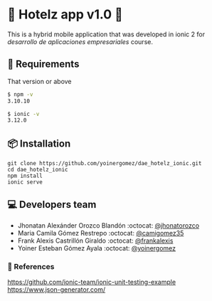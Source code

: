 # 🏨 Hotelz app v1.0 🏨
This is a hybrid mobile application that was developed in ionic 2 for _desarrollo de aplicaciones empresariales_ course.

## 🔧 Requirements
That version or above
```bash
$ npm -v
3.10.10

$ ionic -v
3.12.0
```

## 📦 Installation
```git
git clone https://github.com/yoinergomez/dae_hotelz_ionic.git
cd dae_hotelz_ionic
npm install
ionic serve
```


## 💻 Developers team
- Jhonatan Alexánder Orozco Blandón :octocat: [@jhonatorozco](https://github.com/jhonatorozco)
- Maria Camila Gómez Restrepo :octocat: [@camigomez35](https://github.com/camigomez35)
- Frank Alexis Castrillón Giraldo :octocat: [@frankalexis](https://github.com/frankalexis)  
- Yoiner Esteban Gómez Ayala :octocat: [@yoinergomez](https://github.com/yoinergomez)

### 📌 References
https://github.com/ionic-team/ionic-unit-testing-example  
https://www.json-generator.com/
